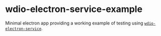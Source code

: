 # wdio-electron-service-example
Minimal electron app providing a working example of testing using [`wdio-electron-service`](https://github.com/webdriverio-community/wdio-electron-service). 
